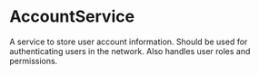# AccountService

A service to store user account information. Should be used for authenticating users in the network. Also handles user roles and permissions. 
